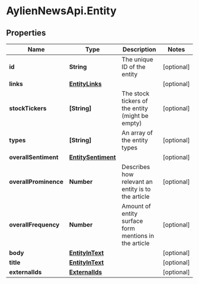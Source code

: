 # AylienNewsApi.Entity

## Properties

Name | Type | Description | Notes
------------ | ------------- | ------------- | -------------
**id** | **String** | The unique ID of the entity | [optional] 
**links** | [**EntityLinks**](EntityLinks.md) |  | [optional] 
**stockTickers** | **[String]** | The stock tickers of the entity (might be empty) | [optional] 
**types** | **[String]** | An array of the entity types | [optional] 
**overallSentiment** | [**EntitySentiment**](EntitySentiment.md) |  | [optional] 
**overallProminence** | **Number** | Describes how relevant an entity is to the article | [optional] 
**overallFrequency** | **Number** | Amount of entity surface form mentions in the article | [optional] 
**body** | [**EntityInText**](EntityInText.md) |  | [optional] 
**title** | [**EntityInText**](EntityInText.md) |  | [optional] 
**externalIds** | [**ExternalIds**](ExternalIds.md) |  | [optional] 


